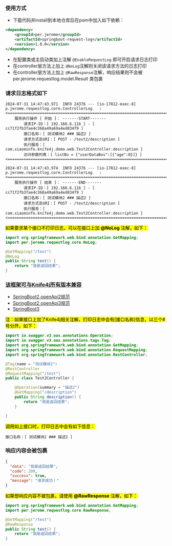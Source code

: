 ### 使用方式
* 下载代码并install到本地仓库后在pom中加入如下依赖：
```xml
<dependency>
    <groupId>per.jerome</groupId>
    <artifactId>springboot-request-log</artifactId>
    <version>1.0.0</version>
</dependency>
```
* 在配置类或主启动类加上注解 `@EnableRequestLog` 即可开启请求日志打印
* 在controller层方法上加上 `@NoLog`注解则关闭该请求方法的日志打印
* 在controller层方法上加上 `@RawResponse`注解，响应结果则不会被per.jerome.requestlog.model.Result 类包裹

### 请求日志格式如下
```text
2024-07-31 14:47:43.971  INFO 24376 --- [io-17812-exec-8] p.jerome.requestlog.core.ControllerLog   : 
<==============================================================================================================>
	服务执行操作 [ 开始 ]： -------START------- 
		请求IP-ID：[ 192.168.6.116 ] - [ cc71f2fb3fae4c368a49a69a4ed834f9 ] 
		接口名称：[ 测试模块2 ### 描述2 ] 
		请求方式及URI：[ POST - /test2/description ] 
		执行服务：[ com.xiaominfo.knife4j.demo.web.Test2Controller.description ] 
		访问参数列表：[ listBo = {"userDataBos":[{"age":0}]} ] 
<==============================================================================================================>

2024-07-31 14:47:43.974  INFO 24376 --- [io-17812-exec-8] p.jerome.requestlog.core.ControllerLog   : 
<==============================================================================================================>
	服务执行操作 [ 结束 ]： -------END------- 
		请求IP-ID：[ 192.168.6.116 ] - [ cc71f2fb3fae4c368a49a69a4ed834f9 ] 
		接口名称：[ 测试模块2 ### 描述2 ] 
		请求方式及URI：[ POST - /test2/description ] 
		执行服务：[ com.xiaominfo.knife4j.demo.web.Test2Controller.description ] 
<==============================================================================================================>
```
<mark>如果要求某个接口不打印日志，可以在接口上加 **@NoLog**  注解<mark>，如下：

```java
import org.springframework.web.bind.annotation.GetMapping;
import per.jerome.requestlog.core.NoLog;

@GetMapping("/test")
@NoLog
public String test() {
    return "我是返回结果";
}
```

### [该框架可与Knife4j所有版本兼容](https://doc.xiaominfo.com/docs/quick-start)
* [SpringBoot2 openApi2规范](https://doc.xiaominfo.com/docs/quick-start#openapi2)
* [SpringBoot2 openApi3规范](https://doc.xiaominfo.com/docs/quick-start#openapi3)
* [SpringBoot3](https://doc.xiaominfo.com/docs/quick-start#spring-boot-3)

<mark>注：如果接口上加了Knife4j相关注解，打印日志中会有[接口名称]信息，以三个#号分开，如下：<mark>
```java
import io.swagger.v3.oas.annotations.Operation;
import io.swagger.v3.oas.annotations.tags.Tag;
import org.springframework.web.bind.annotation.GetMapping;
import org.springframework.web.bind.annotation.RequestMapping;
import org.springframework.web.bind.annotation.RestController;

@Tag(name = "测试模块2")
@RestController
@RequestMapping("/test")
public class Test2Controller {

    @Operation(summary = "描述2")
    @GetMapping("/description")
    public String description() {
        return "我是返回结果";
    }

}
```
<mark>调用如上接口时，打印日志中会有如下信息：<mark>
```text
接口名称：[ 测试模块2 ### 描述2 ] 
```


### 响应内容会被包裹
```json
{
  "data": "我是返回结果",
  "code": 200,
  "success": true,
  "message": "请求成功！"
}
```
<mark>如果想响应内容不被包裹，请使用 **@RawResponse** 注解<mark>，如下：

```java
import org.springframework.web.bind.annotation.GetMapping;
import per.jerome.requestlog.core.RawResponse;

@GetMapping("/test")
@RawResponse
public String test() {
    return "我是返回结果";
}
```